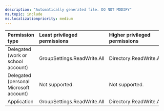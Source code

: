 ```yaml
---
description: "Automatically generated file. DO NOT MODIFY"
ms.topic: include
ms.localizationpriority: medium
---
```


|Permission type|Least privileged permissions|Higher privileged permissions|
|:---|:---|:---|
|Delegated (work or school account)|GroupSettings.ReadWrite.All|Directory.ReadWrite.All|
|Delegated (personal Microsoft account)|Not supported.|Not supported.|
|Application|GroupSettings.ReadWrite.All|Directory.ReadWrite.All|

